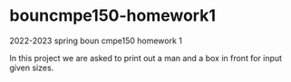 # bouncmpe150-homework1
2022-2023 spring boun cmpe150 homework 1

In this project we are asked to print out a man and a box in front for input given sizes.
